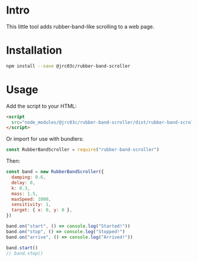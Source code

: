 # Intro

This little tool adds rubber-band-like scrolling to a web page.

# Installation

```bash
npm install --save @jrc03c/rubber-band-scroller
```

# Usage

Add the script to your HTML:

<!-- prettier-ignore -->
```html
<script
  src="node_modules/@jrc03c/rubber-band-scroller/dist/rubber-band-scroller.js">
</script>
```

Or import for use with bundlers:

```js
const RubberBandScroller = require("rubber-band-scroller")
```

Then:

```js
const band = new RubberBandScroller({
  damping: 0.6,
  delay: 0,
  k: 0.3,
  mass: 1.5,
  maxSpeed: 1000,
  sensitivity: 1,
  target: { x: 0, y: 0 },
})

band.on("start", () => console.log("Started!"))
band.on("stop", () => console.log("Stopped!")
band.on("arrive", () => console.log("Arrived!"))

band.start()
// band.stop()
```
